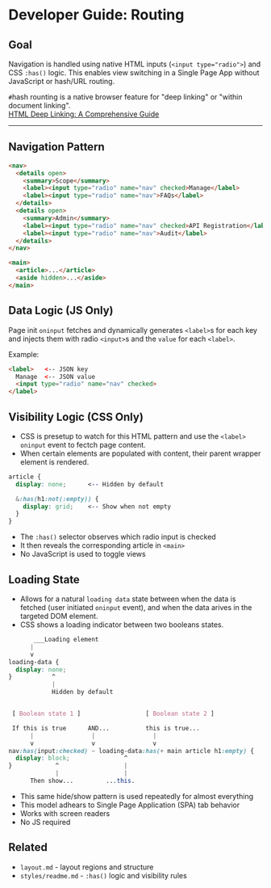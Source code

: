 # Developer Guide: Routing

## Goal

Navigation is handled using native HTML inputs (`<input type="radio">`) and CSS `:has()` logic. This enables view switching in a Single Page App without JavaScript or hash/URL routing.

`#`hash rounting is a native browser feature for "deep linking" or "within document linking".<br>
[HTML Deep Linking: A Comprehensive Guide](https://www.byteplus.com/en/topic/496693?title=html-deep-link-a-comprehensive-guide)

---

## Navigation Pattern

```html
<nav>
  <details open>
    <summary>Scope</summary>
    <label><input type="radio" name="nav" checked>Manage</label>
    <label><input type="radio" name="nav">FAQs</label>
  </details>
  <details open>
    <summary>Admin</summary>
    <label><input type="radio" name="nav" checked>API Registration</label>
    <label><input type="radio" name="nav">Audit</label>
  </details>
</nav>

<main>
  <article>...</article>
  <aside hidden>...</aside>
</main>
```

## Data Logic (JS Only)

Page init `oninput` fetches and dynamically generates `<label>`s for each key and injects them with radio `<input>`s and the `value` for each `<label>`.

Example:
```html
<label>   <-- JSON key
  Manage  <-- JSON value
  <input type="radio" name="nav" checked>
</label>
```


## Visibility Logic (CSS Only)

- CSS is presetup to watch for this HTML pattern and use the `<label>` `oninput` event to fectch page content.
- When certain elements are populated with content, their parent wrapper element is rendered.

```css
article {
  display: none;      <-- Hidden by default

  &:has(h1:not(:empty)) {
    display: grid;    <-- Show when not empty
  }
}
```

- The `:has()` selector observes which radio input is checked
- It then reveals the corresponding article in `<main>`
- No JavaScript is used to toggle views

## Loading State

- Allows for a natural `loading data` state between when the data is fetched (user initiated `oninput` event), and when the data arives in the targeted DOM element.
- CSS shows a loading indicator between two booleans states.

```css
       ___Loading element
      |
      v
loading-data {
  display: none;
}           ^
            |
            Hidden by default


 [ Boolean state 1 ]                  [ Boolean state 2 ]

 If this is true      AND...          this is true...
      |                |                |
      v                v                v
nav:has(input:checked) ~ loading-data:has(+ main article h1:empty) {
  display: block;               ^
}            ^                  |
             |                  |
      Then show...         ...this.
```

- This same hide/show pattern is used repeatedly for almost everything
- This model adhears to Single Page Application (SPA) tab behavior
- Works with screen readers
- No JS required

## Related
- `layout.md` - layout regions and structure
- `styles/readme.md` - `:has()` logic and visibility rules
